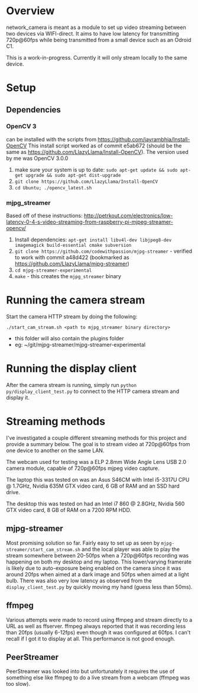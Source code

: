 # Overview

network_camera is meant as a module to set up video streaming between two devices via WIFI-direct.  It aims to have low latency for transmitting 720p@60fps while being transmitted from a small device such as an Odroid C1.

This is a work-in-progress.  Currently it will only stream locally to the same device.

# Setup

## Dependencies

### OpenCV 3

can be installed with the scripts from https://github.com/jayrambhia/Install-OpenCV
This install script worked as of commit e5ab672 (should be the same as https://github.com/LlazyLlama/Install-OpenCV).  The version used by me was OpenCV 3.0.0

  1. make sure your system is up to date: `sudo apt-get update && sudo apt-get upgrade && sudo apt-get dist-upgrade`
  2. `git clone https://github.com/LlazyLlama/Install-OpenCV`
  3. `cd Ubuntu; ./opencv_latest.sh`
  
  
### mjpg_streamer

Based off of these instructions: http://petrkout.com/electronics/low-latency-0-4-s-video-streaming-from-raspberry-pi-mjpeg-streamer-opencv/



  1. Install dependencies: `apt-get install libv4l-dev libjpeg8-dev imagemagick build-essential cmake subversion`
  2. `git clone https://github.com/codewithpassion/mjpg-streamer`
    - verified to work with commit a48d422 (bookmarked as https://github.com/LlazyLlama/mjpg-streamer)
  3. `cd mjpg-streamer-experimental`
  4. `make`
    - this creates the `mjpg_streamer` binary
  
# Running the camera stream

Start the camera HTTP stream by doing the following:

`./start_cam_stream.sh <path to mjpg_streamer binary directory>`
    
  - this folder will also contain the plugins folder 
  - eg: ~/git/mjpg-streamer/mjpg-streamer-experimental
  
# Running the display client

After the camera stream is running, simply run `python py/display_client_test.py` to connect to the HTTP camera stream and display it.

# Streaming methods

I've investigated a couple different streaming methods for this project and provide a summary below.  The goal is to stream video at 720p@60fps from one device to another on the same LAN.  

The webcam used for testing was a ELP 2.8mm Wide Angle Lens USB 2.0 camera module, capable of 720p@60fps mjpeg video capture.

The laptop this was tested on was an Asus S46CM with Intel i5-3317U  CPU @ 1.7GHz, Nvidia 635M GTX video card, 6 GB of RAM and an SSD hard drive. 

The desktop this was tested on had an Intel i7 860 @ 2.8GHz, Nvidia 560 GTX video card, 8 GB of RAM on a 7200 RPM HDD.

## mjpg-streamer

Most promising solution so far.  Fairly easy to set up as seen by `mjpg-streamer/start_cam_stream.sh` and the local player was able to play the stream somewhere between 20-50fps when a 720p@60fps recording was happening on both my desktop and my laptop.  This lower/varying framerate is likely due to auto-exposure being enabled on the camera since it was around 20fps when aimed at a dark image and 50fps when aimed at a light bulb.  There was also very low latency as observed from the `display_client_test.py` by quickly moving my hand (guess less than 50ms).

## ffmpeg

Various attempts were made to record using ffmpeg and stream directly to a URL as well as ffserver.  ffmpeg always reported that it was recording less than 20fps (usually 6-12fps) even though it was configured at 60fps.  I can't recall if I got it to display at all.  This performance is not good enough.

## PeerStreamer

PeerStreamer was looked into but unfortunately it requires the use of something else like ffmpeg to do a live stream from a webcam (ffmpeg was too slow).
